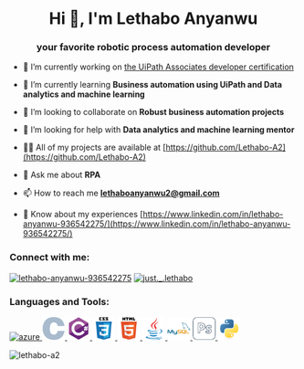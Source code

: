 <h1 align="center">Hi 👋, I'm Lethabo Anyanwu</h1>
<h3 align="center">your favorite robotic process automation developer</h3>

- 🔭 I’m currently working on [the UiPath Associates developer certification](https://academy.uipath.com/learning-plans/automation-developer-associate-training-(v2023.10))

- 🌱 I’m currently learning **Business automation using UiPath and Data analytics and machine learning**

- 👯 I’m looking to collaborate on **Robust business automation projects**

- 🤝 I’m looking for help with **Data analytics and machine learning mentor**

- 👨‍💻 All of my projects are available at [https://github.com/Lethabo-A2](https://github.com/Lethabo-A2)

- 💬 Ask me about **RPA**

- 📫 How to reach me **lethaboanyanwu2@gmail.com**

- 📄 Know about my experiences [https://www.linkedin.com/in/lethabo-anyanwu-936542275/](https://www.linkedin.com/in/lethabo-anyanwu-936542275/)

<h3 align="left">Connect with me:</h3>
<p align="left">
<a href="https://linkedin.com/in/lethabo-anyanwu-936542275" target="blank"><img align="center" src="https://raw.githubusercontent.com/rahuldkjain/github-profile-readme-generator/master/src/images/icons/Social/linked-in-alt.svg" alt="lethabo-anyanwu-936542275" height="30" width="40" /></a>
<a href="https://instagram.com/just._.lethabo" target="blank"><img align="center" src="https://raw.githubusercontent.com/rahuldkjain/github-profile-readme-generator/master/src/images/icons/Social/instagram.svg" alt="just._.lethabo" height="30" width="40" /></a>
</p>

<h3 align="left">Languages and Tools:</h3>
<p align="left"> <a href="https://azure.microsoft.com/en-in/" target="_blank" rel="noreferrer"> <img src="https://www.vectorlogo.zone/logos/microsoft_azure/microsoft_azure-icon.svg" alt="azure" width="40" height="40"/> </a> <a href="https://www.cprogramming.com/" target="_blank" rel="noreferrer"> <img src="https://raw.githubusercontent.com/devicons/devicon/master/icons/c/c-original.svg" alt="c" width="40" height="40"/> </a> <a href="https://www.w3schools.com/cs/" target="_blank" rel="noreferrer"> <img src="https://raw.githubusercontent.com/devicons/devicon/master/icons/csharp/csharp-original.svg" alt="csharp" width="40" height="40"/> </a> <a href="https://www.w3schools.com/css/" target="_blank" rel="noreferrer"> <img src="https://raw.githubusercontent.com/devicons/devicon/master/icons/css3/css3-original-wordmark.svg" alt="css3" width="40" height="40"/> </a> <a href="https://www.w3.org/html/" target="_blank" rel="noreferrer"> <img src="https://raw.githubusercontent.com/devicons/devicon/master/icons/html5/html5-original-wordmark.svg" alt="html5" width="40" height="40"/> </a> <a href="https://www.java.com" target="_blank" rel="noreferrer"> <img src="https://raw.githubusercontent.com/devicons/devicon/master/icons/java/java-original.svg" alt="java" width="40" height="40"/> </a> <a href="https://www.mysql.com/" target="_blank" rel="noreferrer"> <img src="https://raw.githubusercontent.com/devicons/devicon/master/icons/mysql/mysql-original-wordmark.svg" alt="mysql" width="40" height="40"/> </a> <a href="https://www.photoshop.com/en" target="_blank" rel="noreferrer"> <img src="https://raw.githubusercontent.com/devicons/devicon/master/icons/photoshop/photoshop-line.svg" alt="photoshop" width="40" height="40"/> </a> <a href="https://www.python.org" target="_blank" rel="noreferrer"> <img src="https://raw.githubusercontent.com/devicons/devicon/master/icons/python/python-original.svg" alt="python" width="40" height="40"/> </a> </p>

<p><img align="center" src="https://github-readme-stats.vercel.app/api/top-langs?username=lethabo-a2&show_icons=true&locale=en&layout=compact" alt="lethabo-a2" /></p>
